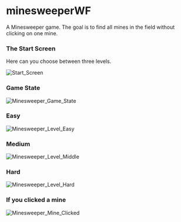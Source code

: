 # minesweeperWF
A Minesweeper game. The goal is to find all mines in the field without clicking on one mine. 

### The Start Screen
Here can you choose between three levels. 

![Start_Screen](https://user-images.githubusercontent.com/36839962/62157538-b5598380-b30d-11e9-8035-0f58f4d146a0.PNG)
### Game State
![Minesweeper_Game_State](https://user-images.githubusercontent.com/36839962/62157636-ed60c680-b30d-11e9-8291-12c7a74b0fa4.PNG)
### Easy
![Minesweeper_Level_Easy](https://user-images.githubusercontent.com/36839962/62157674-01a4c380-b30e-11e9-9785-2ae434b88a42.PNG)
### Medium
![Minesweeper_Level_Middle](https://user-images.githubusercontent.com/36839962/62157695-0e291c00-b30e-11e9-9050-4084910b7f45.PNG)
### Hard
![Minesweeper_Level_Hard](https://user-images.githubusercontent.com/36839962/62157703-16815700-b30e-11e9-9e43-d13fc8d41170.PNG)
### If you clicked a mine
![Minesweeper_Mine_Clicked](https://user-images.githubusercontent.com/36839962/62157721-1f722880-b30e-11e9-93b4-384bc924d0fb.PNG)
